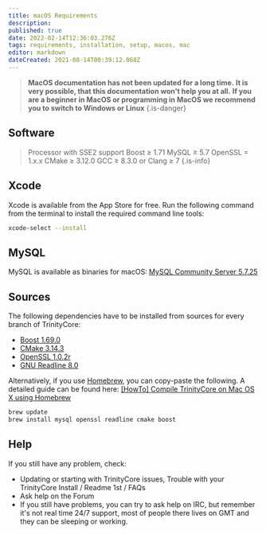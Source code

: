 ```yaml
---
title: macOS Requirements
description: 
published: true
date: 2022-02-14T12:36:03.276Z
tags: requirements, installation, setup, macos, mac
editor: markdown
dateCreated: 2021-08-14T00:39:12.068Z
---
```


> **MacOS documentation has not been updated for a long time.**
> **It is very possible, that this documentation won't help you at all.**
> **If you are a beginner in MacOS or programming in MacOS we recommend you to switch to Windows or Linux**
{.is-danger}

## Software
> Processor with SSE2 support 
> Boost ≥ 1.71
> MySQL ≥ 5.7
> OpenSSL = 1.x.x 
> CMake ≥ 3.12.0
> GCC ≥ 8.3.0 or Clang ≥ 7
{.is-info}

## Xcode
Xcode is available from the App Store for free. Run the following command from the terminal to install the required command line tools:
<div class="next-codeblock-no-line-numbers"></div>

```bash
xcode-select --install
```
## MySQL
MySQL is available as binaries for macOS: [MySQL Community Server 5.7.25](https://dev.mysql.com/downloads/mysql/5.7.html)

## Sources
The following dependencies have to be installed from sources for every branch of TrinityCore:

- [Boost 1.69.0](https://dl.bintray.com/boostorg/release/1.69.0/source/boost_1_69_0.tar.gz)
- [CMake 3.14.3](https://cmake.org/files/v3.14/cmake-3.14.3.tar.gz)
- [OpenSSL 1.0.2r](https://www.openssl.org/source/openssl-1.0.2r.tar.gz)
- [GNU Readline 8.0](https://ftp.gnu.org/gnu/readline/readline-8.0.tar.gz)

Alternatively, if you use [Homebrew](http://brew.sh/), you can copy-paste the following. A detailed guide can be found here: [[HowTo] Compile TrinityCore on Mac OS X using Homebrew](http://www.trinitycore.org/f/topic/10515-howto-compile-trinitycore-on-mac-os-x-using-homebrew)

<div class="next-codeblock-no-line-numbers"></div>

```bash
brew update
brew install mysql openssl readline cmake boost
```

## Help
If you still have any problem, check:

- Updating or starting with TrinityCore issues, Trouble with your TrinityCore Install / Readme 1st / FAQs
- Ask help on the Forum
- If you still have problems, you can try to ask help on IRC, but remember it's not real time 24/7 support, most of people there lives on GMT and they can be sleeping or working.